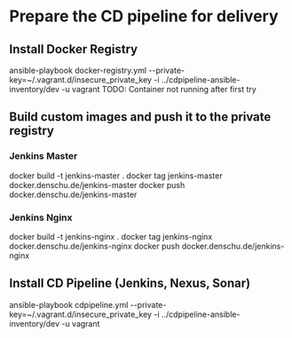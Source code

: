 # Prepare the CD pipeline for delivery

## Install Docker Registry
ansible-playbook docker-registry.yml --private-key=~/.vagrant.d/insecure_private_key -i ../cdpipeline-ansible-inventory/dev -u vagrant
TODO: Container not running after first try

## Build custom images and push it to the private registry

### Jenkins Master
docker build -t jenkins-master .
docker tag jenkins-master docker.denschu.de/jenkins-master
docker push docker.denschu.de/jenkins-master

### Jenkins Nginx
docker build -t jenkins-nginx .
docker tag jenkins-nginx docker.denschu.de/jenkins-nginx
docker push docker.denschu.de/jenkins-nginx

## Install CD Pipeline (Jenkins, Nexus, Sonar)
ansible-playbook cdpipeline.yml --private-key=~/.vagrant.d/insecure_private_key -i ../cdpipeline-ansible-inventory/dev -u vagrant
